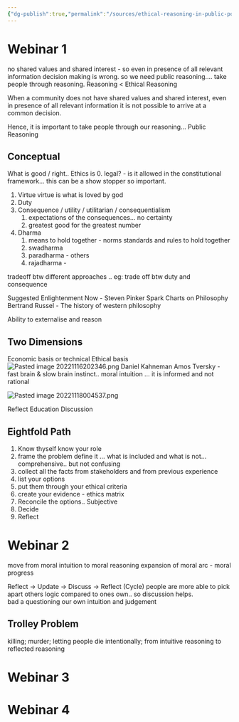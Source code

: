 ```yaml
---
{"dg-publish":true,"permalink":"/sources/ethical-reasoning-in-public-policy/"}
---
```



# Webinar 1
no shared values and shared interest - so even in presence of all relevant information decision making is wrong. 
so we need public reasoning…. take people through reasoning.
Reasoning < Ethical Reasoning 

When a community does not have shared values and shared interest, even in presence of all relevant information it is not possible to arrive at a common decision.

Hence, it is important to take people through our reasoning… Public Reasoning

## Conceptual
What is good / right.. 
Ethics is
0. legal? - is it allowed in the constitutional framework… this can be a show stopper so important. 
1. Virtue
	virtue is what is loved by god 
2. Duty
3. Consequence / utility / utilitarian / consequentialism 
	1. expectations of the consequences… no certainty 
	2. greatest good for the greatest number
4. Dharma
	1. means to hold together - norms standards and rules to hold together
	2. swadharma
	3. paradharma - others
	4. rajadharma - 

tradeoff btw different approaches .. eg: trade off btw duty and consequence 

Suggested
Enlightenment Now - Steven Pinker
Spark Charts on Philosophy
Bertrand Russel - The history of western philosophy

Ability to externalise and reason 

## Two Dimensions
Economic basis or technical 
Ethical basis 
![Pasted image 20221116202346.png](/img/user/Images/Pasted%20image%2020221116202346.png)
Daniel Kahneman Amos Tversky - fast brain & slow brain
instinct.. moral intuition … it is informed and not rational 

![Pasted image 20221118004537.png](/img/user/Images/Pasted%20image%2020221118004537.png)

Reflect
Education
Discussion

## Eightfold Path
1. Know thyself 
	know your role 
2. frame the problem
	define it … what is included and what is not… comprehensive.. but not confusing 
3. collect all the facts from stakeholders and from previous experience
4. list your options 
5. put them through your ethical criteria 
6. create your evidence - ethics matrix 
7. Reconcile the options.. Subjective  
8. Decide
9. Reflect

# Webinar 2
move from moral intuition to moral reasoning 
expansion of moral arc - moral progress 

Reflect → Update → Discuss → Reflect (Cycle)
people are more able to pick apart others logic compared to ones own.. so discussion helps.  
bad a questioning our own intuition and judgement 
## Trolley Problem
  
killing; murder; letting people die intentionally;
from intuitive reasoning to reflected reasoning  

# Webinar 3

# Webinar 4
